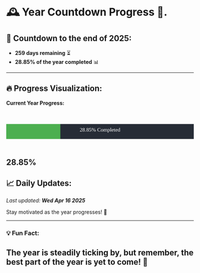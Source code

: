 
# &#x1F570; **Year Countdown Progress** &#x1F389;.

## &#x1F4C5; Countdown to the end of 2025:
- **259 days remaining** &#x23F3;
- **28.85% of the year completed** &#x1F4CA;

---

## &#x1F525; **Progress Visualization**:

**Current Year Progress:**

<br><br>
![Progress Bar](https://raw.githubusercontent.com/dayanidigv/year-countdown-progress/main/progress-bar.svg)
<br><br>

**28.85%**
---

## &#x1F4C8; **Daily Updates**:

_Last updated: **Wed Apr 16 2025**_

Stay motivated as the year progresses! &#x1F680;

--- 

### &#x1F4A1; **Fun Fact:**
The year is steadily ticking by, but remember, the best part of the year is yet to come! &#x1F31F;
---
